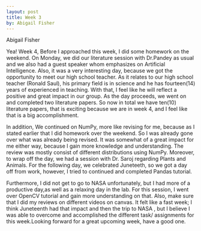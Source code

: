 ```yaml
---
layout: post
title: Week 3
by: Abigail Fisher
---
```

Abigail Fisher

 Yea! Week 4, Before I approached this week, I did some homework on the weekend. 
 On Monday, we did our literature session with Dr.Pandey as usual and we also had a guest speaker whom emphasizes on Artificial Intelligence.
 Also, it was a very interesting day, because we got the opportunity to meet our high school teacher. As it relates to our high school teacher (Ronald Saul), his primary field is in science and he has fourteen(14) years of experienced in teaching. With that, I feel like he will reflect a positive and great impact in our group. As the day proceeds, we went on and completed two literature papers. So now in total we have ten(10) literature papers, that is exciting because we are in week 4, and I feel like that is a big accomplishment. 


 In addition, We continued on NumPy, more like revising for me, because as I stated earlier that I did homework over the weekend. So I was already gone over what was already being revised. It was somewhat of a great impact for me either way, because I gain more knowledge and understanding. The review was mostly consist of different distributions using NumPy. Moreover, to wrap off the day, we had a session with Dr. Saroj regarding Plants and Animals. 
 For the following day, we celebrated Juneteeth, so we got a day off from work, however, I tried to continued and completed Pandas tutorial. 


 Furthermore, I did not get to go to NASA unfortunately, but I had more of a productive day,as well as a relaxing day in the lab. For this session, I went over OpenCV tutorial and gain more understanding on that. Also, make sure that I did my reviews on different videos on canvas. It felt like a fast week; I think Juneteenth had that impact and then the trip to NASA , but I believe I was able to overcome and accomplished the different task/ assignments for this week.Looking forward for a great upcoming week, have a good one. 
